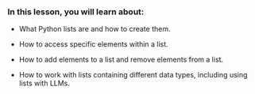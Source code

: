 ### In this lesson, you will learn about: 

- What Python lists are and how to create them.

- How to access specific elements within a list.

- How to add elements to a list and remove elements from a list.

- How to work with lists containing different data types, including using lists with LLMs.